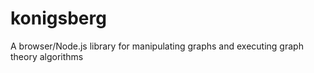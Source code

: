 # konigsberg
A browser/Node.js library for manipulating graphs and executing graph theory algorithms
